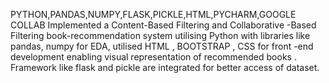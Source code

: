 PYTHON,PANDAS,NUMPY,FLASK,PICKLE,HTML,PYCHARM,GOOGLE COLLAB
Implemented a Content-Based Filtering and Collaborative -Based Filtering book-recommendation system utilising
Python with libraries like pandas, numpy for EDA, utilised HTML , BOOTSTRAP , CSS for front -end development
enabling visual representation of recommended books . Framework like flask and pickle are integrated for better
access of dataset.
